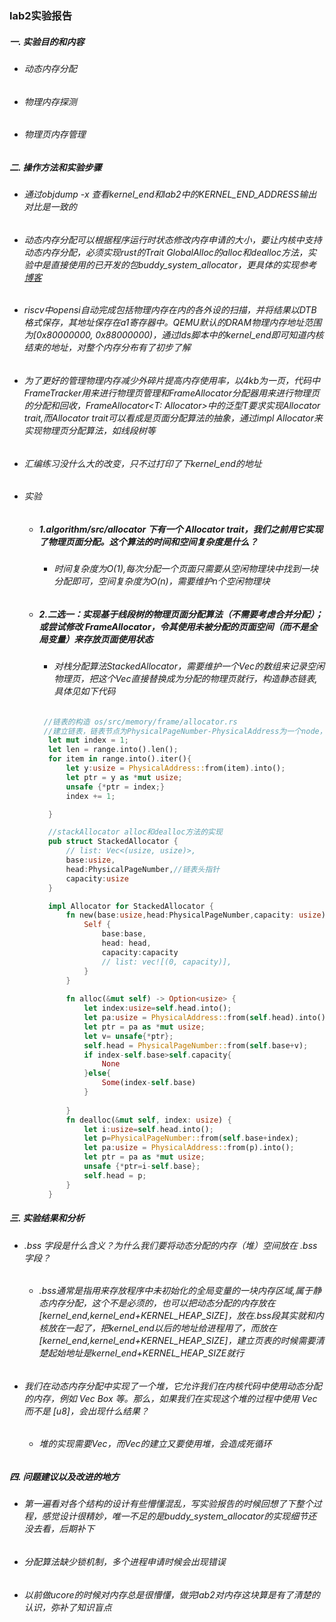 ### lab2实验报告
 ##### 一. 实验目的和内容
  - ###### 动态内存分配
  - ###### 物理内存探测
  - ###### 物理页内存管理
 
 
 ##### 二. 操作方法和实验步骤
  - ###### 通过objdump -x 查看kernel_end和lab2中的KERNEL_END_ADDRESS输出对比是一致的
  - ###### 动态内存分配可以根据程序运行时状态修改内存申请的大小，要让内核中支持动态内存分配，必须实现rust的Trait GlobalAlloc的alloc和dealloc方法，实验中是直接使用的已开发的包buddy_system_allocator，更具体的实现参考[博客](https://os.phil-opp.com/kernel-heap/)
  - ###### riscv中opensi自动完成包括物理内存在内的各外设的扫描，并将结果以DTB格式保存，其地址保存在a1寄存器中。QEMU默认的DRAM物理内存地址范围为[0x80000000, 0x88000000)，通过lds脚本中的kernel_end即可知道内核结束的地址，对整个内存分布有了初步了解
  - ###### 为了更好的管理物理内存减少外碎片提高内存使用率，以4kb为一页，代码中FrameTracker用来进行物理页管理和FrameAllocator分配器用来进行物理页的分配和回收，FrameAllocator<T: Allocator>中的泛型T要求实现Allocator trait,而Allocator trait可以看成是页面分配算法的抽象，通过impl Allocator来实现物理页分配算法，如线段树等
  - ###### 汇编练习没什么大的改变，只不过打印了下kernel_end的地址
  - ###### 实验
    * ##### 1.algorithm/src/allocator 下有一个 Allocator trait，我们之前用它实现了物理页面分配。这个算法的时间和空间复杂度是什么？
      + ###### 时间复杂度为O(1),每次分配一个页面只需要从空闲物理块中找到一块分配即可，空间复杂度为O(n)，需要维护n个空闲物理块
    * ##### 2.二选一：实现基于线段树的物理页面分配算法（不需要考虑合并分配）；或尝试修改 FrameAllocator，令其使用未被分配的页面空间（而不是全局变量）来存放页面使用状态
      + ###### 对栈分配算法StackedAllocator，需要维护一个Vec的数组来记录空闲物理页，把这个Vec直接替换成为分配的物理页就行，构造静态链表,具体见如下代码
      ```rust
       //链表的构造 os/src/memory/frame/allocator.rs 
       //建立链表，链表节点为PhysicalPageNumber-PhysicalAddress为一个node，PhysicalAddress相当于next指针，指向链接的下一个PhysicalPageNumber的值
        let mut index = 1;
        let len = range.into().len();
        for item in range.into().iter(){
            let y:usize = PhysicalAddress::from(item).into();
            let ptr = y as *mut usize;
            unsafe {*ptr = index;}
            index += 1;

        }
      ```
      ```rust
        //stackAllocator alloc和dealloc方法的实现
        pub struct StackedAllocator {
            // list: Vec<(usize, usize)>,
            base:usize,
            head:PhysicalPageNumber,//链表头指针
            capacity:usize
        }

        impl Allocator for StackedAllocator {
            fn new(base:usize,head:PhysicalPageNumber,capacity: usize) -> Self {
                Self {
                    base:base,
                    head: head,
                    capacity:capacity
                    // list: vec![(0, capacity)],
                }
            }
            
            fn alloc(&mut self) -> Option<usize> {
                let index:usize=self.head.into();
                let pa:usize = PhysicalAddress::from(self.head).into();
                let ptr = pa as *mut usize;
                let v= unsafe{*ptr};
                self.head = PhysicalPageNumber::from(self.base+v);
                if index-self.base>self.capacity{
                    None
                }else{
                    Some(index-self.base)  
                }
                
            }
            fn dealloc(&mut self, index: usize) {
                let i:usize=self.head.into();
                let p=PhysicalPageNumber::from(self.base+index);
                let pa:usize = PhysicalAddress::from(p).into();
                let ptr = pa as *mut usize;
                unsafe {*ptr=i-self.base};
                self.head = p;
            }
        }
      ```
 ##### 三. 实验结果和分析
  - ###### .bss 字段是什么含义？为什么我们要将动态分配的内存（堆）空间放在 .bss 字段？
    * ###### .bss通常是指用来存放程序中未初始化的全局变量的一块内存区域,属于静态内存分配，这个不是必须的，也可以把动态分配的内存放在[kernel_end,kernel_end+KERNEL_HEAP_SIZE]，放在.bss段其实就和内核放在一起了，把kernel_end以后的地址给进程用了，而放在[kernel_end,kernel_end+KERNEL_HEAP_SIZE]，建立页表的时候需要清楚起始地址是kernel_end+KERNEL_HEAP_SIZE就行
  - ###### 我们在动态内存分配中实现了一个堆，它允许我们在内核代码中使用动态分配的内存，例如 Vec Box 等。那么，如果我们在实现这个堆的过程中使用 Vec 而不是 [u8]，会出现什么结果？
    * ###### 堆的实现需要Vec，而Vec的建立又要使用堆，会造成死循环

 ##### 四. 问题建议以及改进的地方
  - ###### 第一遍看对各个结构的设计有些懵懂混乱，写实验报告的时候回想了下整个过程，感觉设计很精妙，唯一不足的是buddy_system_allocator的实现细节还没去看，后期补下
  - ###### 分配算法缺少锁机制，多个进程申请时候会出现错误
  - ###### 以前做ucore的时候对内存总是很懵懂，做完lab2对内存这块算是有了清楚的认识，弥补了知识盲点 
  <!-- - ###### 实验题目前先不做，先刷一遍整体对代码有理解在刷吧 -->


